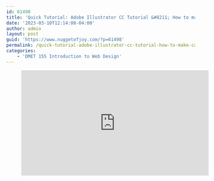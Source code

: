 ```yaml
---
id: 61498
title: 'Quick Tutorial: Adobe Illustrator CC Tutorial &#8211; How to make Camping Landscape Design'
date: '2023-03-10T12:14:08-04:00'
author: admin
layout: post
guid: 'https://www.nuggetofjoy.com/?p=61498'
permalink: /quick-tutorial-adobe-illustrator-cc-tutorial-how-to-make-camping-landscape-design/
categories:
    - 'DMET 155 Introduction to Web Design'
---
```


<figure class="wp-block-embed is-type-video is-provider-youtube wp-block-embed-youtube wp-embed-aspect-16-9 wp-has-aspect-ratio"><div class="wp-block-embed__wrapper"><iframe allow="accelerometer; autoplay; clipboard-write; encrypted-media; gyroscope; picture-in-picture; web-share" allowfullscreen="" frameborder="0" height="281" loading="lazy" referrerpolicy="strict-origin-when-cross-origin" src="https://www.youtube.com/embed/MZTdVUoyVPk?feature=oembed" title="Adobe Illustrator CC Tutorial - How to make Camping Landscape Design" width="500"></iframe></div></figure>